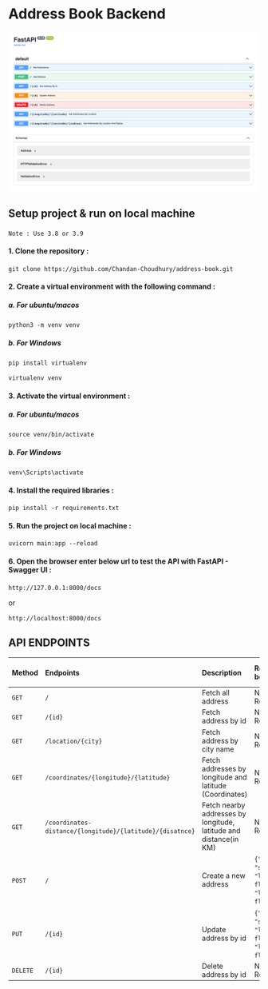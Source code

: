 # Address Book Backend

<img src="/image/img.png">

## Setup project & run on local machine

`Note : Use 3.8 or 3.9`

#### 1. Clone the repository :

```
git clone https://github.com/Chandan-Choudhury/address-book.git
```

#### 2. Create a virtual environment with the following command :

##### a. For ubuntu/macos

```
python3 -m venv venv
```

##### b. For Windows

```
pip install virtualenv
```

```
virtualenv venv
```

#### 3. Activate the virtual environment :

##### a. For ubuntu/macos

```
source venv/bin/activate
```

##### b. For Windows

```
venv\Scripts\activate
```

#### 4. Install the required libraries :

```
pip install -r requirements.txt
```

#### 5. Run the project on local machine :

```
uvicorn main:app --reload
```

#### 6. Open the browser enter below url to test the API with FastAPI - Swagger UI :

```
http://127.0.0.1:8000/docs
```

or

```
http://localhost:8000/docs
```

## API ENDPOINTS

| Method   | Endpoints                                                 | Description                                                       | Request body                                                 | Path Parameters (datatypes)                          |
| :------- | :-------------------------------------------------------- | :---------------------------------------------------------------- | :----------------------------------------------------------- | :--------------------------------------------------- |
| `GET`    | `/`                                                       | Fetch all address                                                 | Not Required                                                 | Not Required                                         |
| `GET`    | `/{id}`                                                   | Fetch address by id                                               | Not Required                                                 | `id: int`                                            |
| `GET`    | `/location/{city}`                                        | Fetch address by city name                                        | Not Required                                                 | `city: str`                                          |
| `GET`    | `/coordinates/{longitude}/{latitude}`                     | Fetch addresses by longitude and latitude (Coordinates)           | Not Required                                                 | `longitude: float, latitude: float`                  |
| `GET`    | `/coordinates-distance/{longitude}/{latitude}/{disatnce}` | Fetch nearby addresses by longitude, latitude and distance(in KM) | Not Required                                                 | `longitude: float, latitude: float, distance: float` |
| `POST`   | `/`                                                       | Create a new address                                              | `{"city": "string", "longitude": float, "latitude": float }` | Not Required                                         |
| `PUT`    | `/{id}`                                                   | Update address by id                                              | `{"city": "string", "longitude": float, "latitude": float }` | `id: int`                                            |
| `DELETE` | `/{id}`                                                   | Delete address by id                                              | Not Required                                                 | `id: int`                                            |
